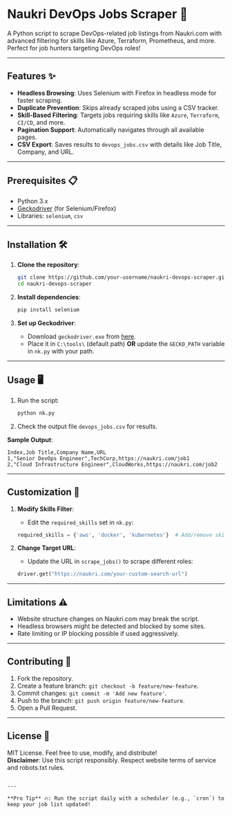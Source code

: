 # Naukri DevOps Jobs Scraper 🚀

A Python script to scrape DevOps-related job listings from Naukri.com with advanced filtering for skills like Azure, Terraform, Prometheus, and more. Perfect for job hunters targeting DevOps roles!

---

## Features ✨
- **Headless Browsing**: Uses Selenium with Firefox in headless mode for faster scraping.
- **Duplicate Prevention**: Skips already scraped jobs using a CSV tracker.
- **Skill-Based Filtering**: Targets jobs requiring skills like `Azure`, `Terraform`, `CI/CD`, and more.
- **Pagination Support**: Automatically navigates through all available pages.
- **CSV Export**: Saves results to `devops_jobs.csv` with details like Job Title, Company, and URL.

---

## Prerequisites 📋
- Python 3.x
- [Geckodriver](https://github.com/mozilla/geckodriver/releases) (for Selenium/Firefox)
- Libraries: `selenium`, `csv`

---

## Installation 🛠️

1. **Clone the repository**:
   ```bash
   git clone https://github.com/your-username/naukri-devops-scraper.git
   cd naukri-devops-scraper
   ```

2. **Install dependencies**:
   ```bash
   pip install selenium
   ```

3. **Set up Geckodriver**:
   - Download `geckodriver.exe` from [here](https://github.com/mozilla/geckodriver/releases).
   - Place it in `C:\tools\` (default path) **OR** update the `GECKO_PATH` variable in `nk.py` with your path.

---

## Usage 🖥️

1. Run the script:
   ```bash
   python nk.py
   ```
2. Check the output file `devops_jobs.csv` for results.

**Sample Output**:
```
Index,Job Title,Company Name,URL
1,"Senior DevOps Engineer",TechCorp,https://naukri.com/job1
2,"Cloud Infrastructure Engineer",CloudWorks,https://naukri.com/job2
```

---

## Customization 🔧

1. **Modify Skills Filter**:
   - Edit the `required_skills` set in `nk.py`:
   ```python
   required_skills = {'aws', 'docker', 'kubernetes'}  # Add/remove skills
   ```

2. **Change Target URL**:
   - Update the URL in `scrape_jobs()` to scrape different roles:
   ```python
   driver.get("https://naukri.com/your-custom-search-url")
   ```

---

## Limitations ⚠️
- Website structure changes on Naukri.com may break the script.
- Headless browsers might be detected and blocked by some sites.
- Rate limiting or IP blocking possible if used aggressively.

---

## Contributing 🤝

1. Fork the repository.
2. Create a feature branch: `git checkout -b feature/new-feature`.
3. Commit changes: `git commit -m 'Add new feature'`.
4. Push to the branch: `git push origin feature/new-feature`.
5. Open a Pull Request.

---

## License 📄

MIT License. Feel free to use, modify, and distribute!  
**Disclaimer**: Use this script responsibly. Respect website terms of service and robots.txt rules.
``` 

---

**Pro Tip** 🔥: Run the script daily with a scheduler (e.g., `cron`) to keep your job list updated!

